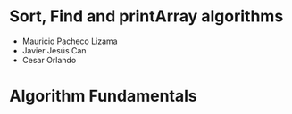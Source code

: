 # Sort, Find and printArray algorithms
  * Mauricio Pacheco Lizama
  * Javier Jesús Can
  * Cesar Orlando

# Algorithm Fundamentals
